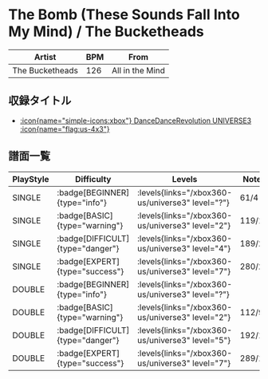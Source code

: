# The Bomb (These Sounds Fall Into My Mind) / The Bucketheads

|Artist|BPM|From|
|------|---|----|
|The Bucketheads|126|All in the Mind|

## 収録タイトル

- [:icon{name="simple-icons:xbox"} DanceDanceRevolution UNIVERSE3 :icon{name="flag:us-4x3"}](/xbox360-us/universe3)

## 譜面一覧

|PlayStyle|Difficulty|Levels|Notes|Movie|
|---------|----------|------|-----|-----|
|SINGLE| :badge[BEGINNER]{type="info"}| :levels{links="/xbox360-us/universe3" level="?"}|61/4||
|SINGLE| :badge[BASIC]{type="warning"}| :levels{links="/xbox360-us/universe3" level="2"}|119/17||
|SINGLE| :badge[DIFFICULT]{type="danger"}| :levels{links="/xbox360-us/universe3" level="4"}|189/20||
|SINGLE| :badge[EXPERT]{type="success"}| :levels{links="/xbox360-us/universe3" level="7"}|280/23||
|DOUBLE| :badge[BEGINNER]{type="info"}| :levels{links="/xbox360-us/universe3" level="?"}|||
|DOUBLE| :badge[BASIC]{type="warning"}| :levels{links="/xbox360-us/universe3" level="2"}|112/9||
|DOUBLE| :badge[DIFFICULT]{type="danger"}| :levels{links="/xbox360-us/universe3" level="5"}|192/16||
|DOUBLE| :badge[EXPERT]{type="success"}| :levels{links="/xbox360-us/universe3" level="7"}|289/11||
